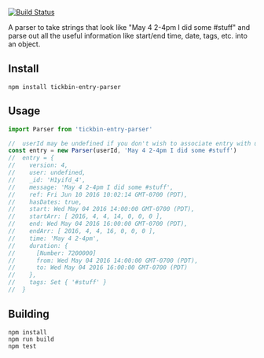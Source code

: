 [![Build Status](https://semaphoreci.com/api/v1/jonotron/entry-parser/branches/master/shields_badge.svg)](https://semaphoreci.com/jonotron/entry-parser)

A parser to take strings that look like "May 4 2-4pm I did some #stuff" and parse out all the useful information like start/end time, date, tags, etc. into an object.

## Install

```
npm install tickbin-entry-parser
```

## Usage

```javascript
import Parser from 'tickbin-entry-parser'

//  userId may be undefined if you don't wish to associate entry with user
const entry = new Parser(userId, 'May 4 2-4pm I did some #stuff')
//  entry = {
//    version: 4,
//    user: undefined,
//    _id: 'H1yifd_4',
//    message: 'May 4 2-4pm I did some #stuff',
//    ref: Fri Jun 10 2016 10:02:14 GMT-0700 (PDT),
//    hasDates: true,
//    start: Wed May 04 2016 14:00:00 GMT-0700 (PDT),
//    startArr: [ 2016, 4, 4, 14, 0, 0, 0 ],
//    end: Wed May 04 2016 16:00:00 GMT-0700 (PDT),
//    endArr: [ 2016, 4, 4, 16, 0, 0, 0 ],
//    time: 'May 4 2-4pm',
//    duration: {
//      [Number: 7200000]
//      from: Wed May 04 2016 14:00:00 GMT-0700 (PDT),
//      to: Wed May 04 2016 16:00:00 GMT-0700 (PDT)
//    },
//    tags: Set { '#stuff' }
//  }
```

## Building

```
npm install
npm run build
npm test
```
